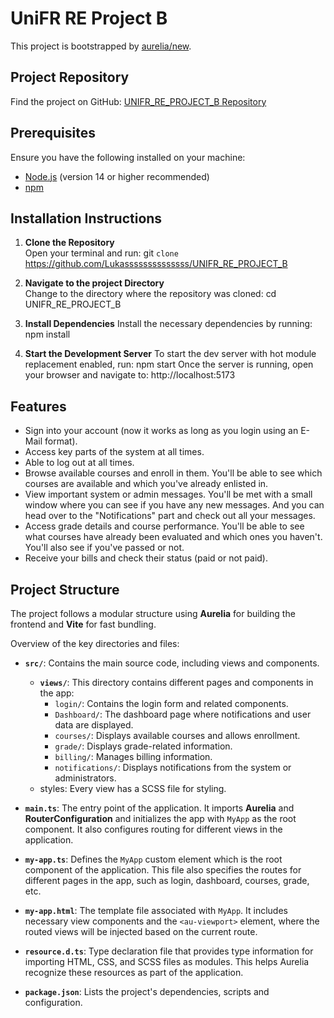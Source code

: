 # UniFR RE Project B

This project is bootstrapped by [aurelia/new](https://github.com/aurelia/new).

## Project Repository
Find the project on GitHub: [UNIFR_RE_PROJECT_B Repository](https://github.com/Lukassssssssssssss/UNIFR_RE_PROJECT_B)

## Prerequisites
Ensure you have the following installed on your machine:
- [Node.js](https://nodejs.org/) (version 14 or higher recommended)
- [npm](https://www.npmjs.com/) 

## Installation Instructions
1. **Clone the Repository**  
   Open your terminal and run:
   git ```clone``` https://github.com/Lukassssssssssssss/UNIFR_RE_PROJECT_B

2. **Navigate to the project Directory**  
   Change to the directory where the repository was cloned:
   cd UNIFR_RE_PROJECT_B

3. **Install Dependencies** 
    Install the necessary dependencies by running:
    npm install

4. **Start the Development Server** 
    To start the dev server with hot module replacement enabled, run:
    npm start
    Once the server is running, open your browser and navigate to:
    http://localhost:5173

## Features
- Sign into your account (now it works as long as you login using an E-Mail format). 
- Access key parts of the system at all times.  
- Able to log out at all times. 
- Browse available courses and enroll in them. You'll be able to see which courses are available and which you've already enlisted in. 
- View important system or admin messages. You'll be met with a small window where you can see if you have any new messages. And you can head over to the "Notifications" part and check out all your messages.  
- Access grade details and course performance. You'll be able to see what courses have already been evaluated and which ones you haven't. You'll also see if you've passed or not. 
- Receive your bills and check their status (paid or not paid).  

## Project Structure
The project follows a modular structure using **Aurelia** for building the frontend and **Vite** for fast bundling. 

Overview of the key directories and files:

- **`src/`**: Contains the main source code, including views and components.
  - **`views/`**: This directory contains different pages and components in the app:
    - `login/`: Contains the login form and related components.
    - `Dashboard/`: The dashboard page where notifications and user data are displayed.
    - `courses/`: Displays available courses and allows enrollment.
    - `grade/`: Displays grade-related information.
    - `billing/`: Manages billing information.
    - `notifications/`: Displays notifications from the system or administrators.
  - styles: Every view has a SCSS file for styling.

- **`main.ts`**: The entry point of the application. It imports **Aurelia** and **RouterConfiguration** and initializes the app with `MyApp` as the root component. It also configures routing for different views in the application.

- **`my-app.ts`**: Defines the `MyApp` custom element which is the root component of the application. This file also specifies the routes for different pages in the app, such as login, dashboard, courses, grade, etc.

- **`my-app.html`**: The template file associated with `MyApp`. It includes necessary view components and the `<au-viewport>` element, where the routed views will be injected based on the current route.

- **`resource.d.ts`**: Type declaration file that provides type information for importing HTML, CSS, and SCSS files as modules. This helps Aurelia recognize these resources as part of the application.

- **`package.json`**: Lists the project's dependencies, scripts and configuration.
